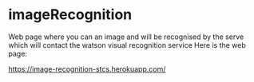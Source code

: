# imageRecognition
Web page where you can an image and will be recognised  by the serve which will contact the watson visual recognition service
Here is the web page:

https://image-recognition-stcs.herokuapp.com/
